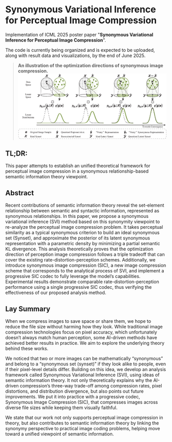 # Synonymous Variational Inference for Perceptual Image Compression

Implementation of ICML 2025 poster paper "**Synonymous Variational Inference for Perceptual Image Compression**".

The code is currently being organized and is expected to be uploaded, along with result data and visualizations, by the end of June 2025.

> **An illustration of the optimization directions of synonymous image compression.**
![Subfigure 1](setDistance_downKL.png)

## TL;DR:

This paper attempts to establish an unified theoretical framework for perceptual image compression in a synonymous relationship-based semantic information theory viewpoint.

## Abstract

Recent contributions of semantic information theory reveal the set-element relationship between semantic and syntactic information, represented as synonymous relationships. In this paper, we propose a synonymous variational inference (SVI) method based on this synonymity viewpoint to re-analyze the perceptual image compression problem. It takes perceptual similarity as a typical synonymous criterion to build an ideal synonymous set (Synset), and approximate the posterior of its latent synonymous representation with a parametric density by minimizing a partial semantic KL divergence. This analysis theoretically proves that the optimization direction of perception image compression follows a triple tradeoff that can cover the existing rate-distortion-perception schemes. Additionally, we introduce synonymous image compression (SIC), a new image compression scheme that corresponds to the analytical process of SVI, and implement a progressive SIC codec to fully leverage the model’s capabilities. Experimental results demonstrate comparable rate-distortion-perception performance using a single progressive SIC codec, thus verifying the effectiveness of our proposed analysis method.

## Lay Summary

When we compress images to save space or share them, we hope to reduce the file size without harming how they look. While traditional image compression technologies focus on pixel accuracy, which unfortunately doesn’t always match human perception, some AI-driven methods have achieved better results in practice. We aim to explore the underlying theory behind these works.

We noticed that two or more images can be mathematically “synonymous” and belong to a “synonymous set (synset)” if they look alike to people, even if their pixel-level details differ. Building on this idea, we develop an analysis framework called Synonymous Variational Inference (SVI), using ideas of semantic information theory. It not only theoretically explains why the AI-driven compression’s three-way trade-off among compression rates, pixel distortions, and distribution divergence, but also points out future improvements. We put it into practice with a progressive codec, Synonymous Image Compression (SIC), that compresses images across diverse file sizes while keeping them visually faithful.

We state that our work not only supports perceptual image compression in theory, but also contributes to semantic information theory by linking the synonymy perspective to practical image coding problems, helping move toward a unified viewpoint of semantic information.


